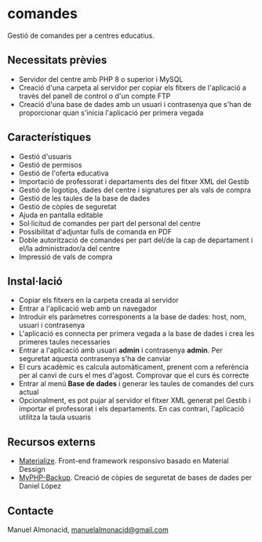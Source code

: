 # comandes
Gestió de comandes per a centres educatius.
## Necessitats prèvies
- Servidor del centre amb PHP 8 o superior i MySQL
- Creació d'una carpeta al servidor per copiar els fitxers de l'aplicació a travès del panell de control o d'un compte FTP
- Creació d'una base de dades amb un usuari i contrasenya que s'han de proporcionar quan s'inicia l'aplicació per primera vegada
## Característiques
- Gestió d'usuaris
- Gestió de permisos
- Gestió de l'oferta educativa
- Importació de professorat i departaments des del fitxer XML del Gestib
- Gestió de logotips, dades del centre i signatures per als vals de compra
- Gestió de les taules de la base de dades
- Gestió de còpies de seguretat
- Ajuda en pantalla editable
- Sol·licitud de comandes per part del personal del centre
- Possibilitat d'adjuntar fulls de comanda en PDF
- Doble autorització de comandes per part del/de la cap de departament i el/la administrador/a del centre
- Impressió de vals de compra
## Instal·lació
- Copiar els fitxers en la carpeta creada al servidor
- Entrar a l'aplicació web amb un navegador
- Introduir els paràmetres corresponents a la base de dades: host, nom, usuari i contrasenya
- L'aplicació es connecta per primera vegada a la base de dades i crea les primeres taules necessaries
- Entrar a l'aplicació amb usuari **admin** i contrasenya **admin**. Per seguretat aquesta contrasenya s'ha de canviar
- El curs acadèmic es calcula automàticament, prenent com a referència per al canvi de curs el mes d'agost. Comprovar que el curs és correcte
- Entrar al menú **Base de dades** i generar les taules de comandes del curs actual
- Opcionalment, es pot pujar al servidor el fitxer XML generat pel Gestib i importar el professorat i els departaments. En cas contrari, l'aplicació utilitza la taula usuaris
## Recursos externs
- [Materialize](https://materializecss.com/). Front-end framework responsivo basado en Material Dessign
- [MyPHP-Backup](https://github.com/daniloaz/myphp-backup). Creació de còpies de seguretat de bases de dades per Daniel López
## Contacte
Manuel Almonacid,
[manuelalmonacid@gmail.com](mailto:manuelalmonacid@gmail.com)

